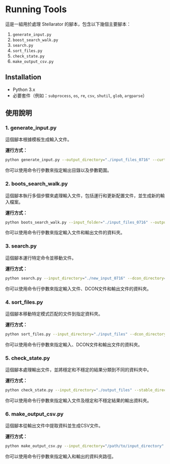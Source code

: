 
# Running Tools

這是一組用於處理 Stellarator 的腳本，包含以下幾個主要腳本：

1. `generate_input.py`
2. `boost_search_walk.py`
3. `search.py`
4. `sort_files.py`
5. `check_state.py`
6. `make_output_csv.py`

## Installation

- Python 3.x
- 必要套件（例如：`subprocess`, `os`, `re`, `csv`, `shutil`, `glob`, `argparse`）

## 使用說明

### 1. generate_input.py

這個腳本根據模板生成輸入文件。

**運行方式：**

```bash
python generate_input.py --output_directory="./input_files_0716" --curtor_range_start=800000 --curtor_range_end=800001 --curtor_step=1000 --pres_scale_range_start=80000 --pres_scale_range_end=90001 --pres_scale_step=200
```

你可以使用命令行參數來指定輸出目錄以及參數範圍。

### 2. boots_search_walk.py

這個腳本執行多個步驟來處理輸入文件，包括運行和更新配置文件，並生成新的輸入檔案。

**運行方式：**

```bash
python boots_search_walk.py --input_folder="./input_files_0716" --output_folder="./new_input_0716"
```

你可以使用命令行參數來指定輸入文件和輸出文件的資料夾。

### 3. search.py

這個腳本運行特定命令並移動文件。

**運行方式：**

```bash
python search.py --input_directory="./new_input_0716" --dcon_directory="./dcon_files" --output_directory="./output_files"
```

你可以使用命令行參數來指定輸入文件、DCON文件和輸出文件的資料夾。


### 4. sort_files.py

這個腳本移動特定模式匹配的文件到指定資料夾。

**運行方式：**

```bash
python sort_files.py --input_directory="./input_files" --dcon_directory="./dcon_files" --output_directory="./output_files"
```

你可以使用命令行參數來指定輸入、DCON文件和輸出文件的資料夾。

### 5. check_state.py

這個腳本處理輸出文件，並將穩定和不穩定的結果分類到不同的資料夾中。

**運行方式：**

```bash
python check_state.py --input_directory="./output_files" --stable_directory="./processed_outputs_0716/stable" --unstable_directory="./processed_outputs_0716/unstable"
```

你可以使用命令行參數來指定輸入文件及穩定和不穩定結果的輸出資料夾。


### 6. make_output_csv.py

這個腳本從輸出文件中提取資料並生成CSV文件。

**運行方式：**

```bash
python make_output_csv.py --input_directory="/path/to/input_directory" --output_directory="/path/to/output_directory"
```

你可以使用命令行參數來指定輸入和輸出的資料夾路徑。
